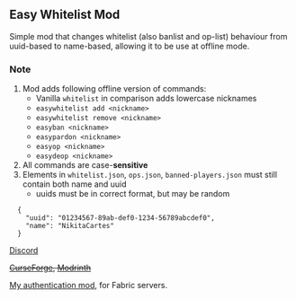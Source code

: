## Easy Whitelist Mod

Simple mod that changes whitelist (also banlist and op-list) behaviour from uuid-based to name-based, allowing it to
be use at offline mode.

### Note

1) Mod adds following offline version of commands:
    - Vanilla `whitelist` in comparison adds lowercase nicknames
    - `easywhitelist add <nickname>`
    - `easywhitelist remove <nickname>`
    - `easyban <nickname>`
    - `easypardon <nickname>`
    - `easyop <nickname>`
    - `easydeop <nickname>`
3) All commands are case-**sensitive**
4) Elements in `whitelist.json`, `ops.json`, `banned-players.json` must still contain both name and uuid
    - uuids must be in correct format, but may be random

```
  {
    "uuid": "01234567-89ab-def0-1234-56789abcdef0",
    "name": "NikitaCartes"
  }
```

[Discord](https://discord.gg/UY4nhvUzaK)

<del>[CurseForge](https://www.curseforge.com/minecraft/mc-mods/easyauth), [Modrinth](https://modrinth.com/mod/easyauth)

[My authentication mod](https://github.com/NikitaCartes/EasyAuth), for Fabric servers.
 